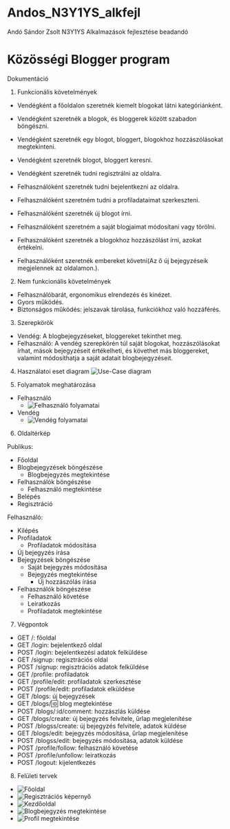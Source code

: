 # Andos_N3Y1YS_alkfejl
Andó Sándor Zsolt N3Y1YS Alkalmazások fejlesztése beadandó

# Közösségi Blogger program

Dokumentáció

1. Funkcionális követelmények
  - Vendégként a főoldalon szeretnék kiemelt blogokat látni kategóriánként.
  - Vendégként szeretnék a blogok, és bloggerek között szabadon böngészni.
  - Vendégként szeretnék egy blogot, bloggert, blogokhoz hozzászólásokat megtekinteni.
  - Vendégként szeretnék blogot, bloggert keresni.
  - Vendégként szeretnék tudni regisztrálni az oldalra.
  
  - Felhasználóként szeretnék tudni bejelentkezni az oldalra.
  - Felhasználóként szeretném tudni a profiladataimat szerkeszteni.
  - Felhasználóként szeretnék új blogot írni.
  - Felhasználóként szeretném a saját blogjaimat módosítani vagy törölni.
  - Felhasználóként szeretnék a blogokhoz hozzászólást írni, azokat értékelni.
  - Felhasználóként szeretnék embereket követni(Az ő új bejegyzéseik megjelennek az oldalamon.).
  
  
2. Nem funkcionális követelmények
  - Felhasználóbarát, ergonomikus elrendezés és kinézet.
  - Gyors működés.
  - Biztonságos működés: jelszavak tárolása, funkciókhoz való hozzáférés.
  
3. Szerepkörök
  - Vendég: A blogbejegyzéseket, bloggereket tekinthet meg.
  - Felhasználó: A vendég szerepkörén túl saját blogokat, hozzászólásokat írhat, mások bejegyzéseit értékelheti, és követhet más bloggereket, valamint módosíthatja a saját adatait blogbejegyzéseit.
  
4. Használatoi eset diagram
![Use-Case diagram](https://github.com/andosandor601/Andos_N3Y1YS_alkfejl/blob/master/images/Use-Case.jpg)

5. Folyamatok meghatározása
  - Felhasználó
    - ![Felhasználó folyamatai](https://github.com/andosandor601/Andos_N3Y1YS_alkfejl/blob/master/images/Felhasznalo_folyamatai.jpg)
  - Vendég
    - ![Vendég folyamatai](https://github.com/andosandor601/Andos_N3Y1YS_alkfejl/blob/master/images/Vend%C3%A9g%20folyamatai.jpg)


6. Oldaltérkép

  Publikus:
  - Főoldal
  - Blogbejegyzések böngészése
    + Blogbejegyzés megtekintése
  - Felhasználók böngészése
    + Felhasználó megtekintése
  - Belépés
  - Regisztráció
  
  Felhasználó:
  - Kilépés
  - Profiladatok
    + Profiladatok módosítása
  - Új bejegyzés írása
  - Bejegyzések böngészése
    + Saját bejegyzés módosítása
    + Bejegyzés megtekintése
      * Új hozzászólás írása
  - Felhasználók böngészése
    + Felhasználó követése
    + Leiratkozás
    + Profiladatok megtekintése
  


7. Végpontok

  - GET /: főoldal
  - GET /login: bejelentkező oldal
  - POST /login: bejelentkezési adatok felküldése
  - GET /signup: regisztrációs oldal
  - POST /signup: regisztrációs adatok felküldése
  - GET /profile: profiladatok
  - GET /profile/edit: profiladatok szerkesztése
  - POST /profile/edit: profiladatok elküldése
  - GET /blogs: új bejegyzések
  - GET /blogs/:id: blog megtekintése
  - POST /blogs/:id/comment: hozzászlás küldése
  - GET /blogs/create: új bejegyzés felvitele, űrlap megjelenítése
  - POST /blogss/create: új bejegyzés felvitele, adatok küldése
  - GET /blogs/edit: bejegyzés módosítása, űrlap megjelenítése
  - POST /blogss/edit: bejegyzés módosítása, adatok küldése
  - POST /profile/follow: felhasználó követése
  - POST /profile/unfollow: leiratkozás
  - POST /logout: kijelentkezés

8. Felületi tervek
  - ![Főoldal](https://github.com/andosandor601/Andos_N3Y1YS_alkfejl/blob/master/images/Main_Page.jpg)
  - ![Regisztrációs képernyő](https://github.com/andosandor601/Andos_N3Y1YS_alkfejl/blob/master/images/Regisztr%C3%A1ci%C3%B3s_k%C3%A9perny%C5%91.jpg)
  - ![Kezdőoldal](https://github.com/andosandor601/Andos_N3Y1YS_alkfejl/blob/master/images/Kezd%C5%91oldal.jpg)
  - ![Blogbejegyzés megtekintése](https://github.com/andosandor601/Andos_N3Y1YS_alkfejl/blob/master/images/Bejegyz%C3%A9s_megtekint%C3%A9se.jpg)
  - ![Profil megtekintése](https://github.com/andosandor601/Andos_N3Y1YS_alkfejl/blob/master/images/Profil.jpg)
  
